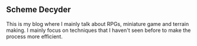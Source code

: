 ## Scheme Decyder

This is my blog where I mainly talk about RPGs, miniature game and terrain making. I mainly focus on techniques that I haven't seen before to make the process more efficient.